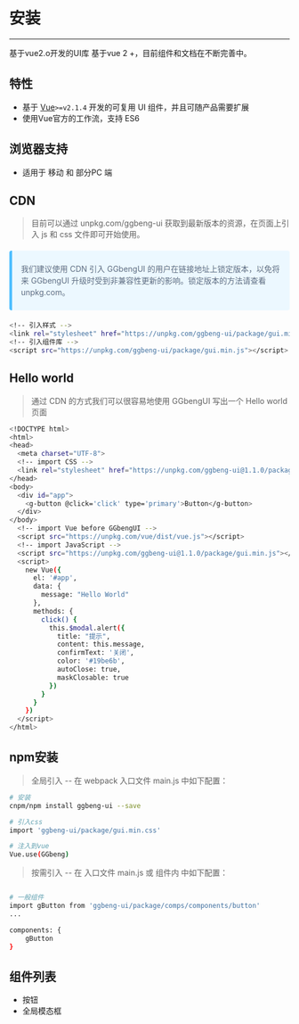 # 安装
---
基于vue2.o开发的UI库
基于vue 2 +，目前组件和文档在不断完善中。
## 特性

- 基于 [Vue](http://vuejs.org/)`>=v2.1.4` 开发的可复用 UI 组件，并且可随产品需要扩展
- 使用Vue官方的工作流，支持 ES6

## 浏览器支持

- 适用于 移动 和 部分PC 端

## CDN
> <font>目前可以通过 unpkg.com/ggbeng-ui 获取到最新版本的资源，在页面上引入 js 和 css 文件即可开始使用。</font>
>
<div style='padding: 8px 16px;
    background-color: #ecf8ff;
    border-radius: 4px;
    border-left: 5px solid #50bfff;
    margin: 20px 0;'>
    <p style='font-size: 14px;
    color: #5e6d82;
    line-height: 1.5em;'>
    我们建议使用 CDN 引入 GGbengUI 的用户在链接地址上锁定版本，以免将来 GGbengUI 升级时受到非兼容性更新的影响。锁定版本的方法请查看 unpkg.com。
	</p>
</div>

``` bash
<!-- 引入样式 -->
<link rel="stylesheet" href="https://unpkg.com/ggbeng-ui/package/gui.min.css">
<!-- 引入组件库 -->
<script src="https://unpkg.com/ggbeng-ui/package/gui.min.js"></script>

```
## Hello world
> 通过 CDN 的方式我们可以很容易地使用 GGbengUI 写出一个 Hello world 页面
``` bash
<!DOCTYPE html>
<html>
<head>
  <meta charset="UTF-8">
  <!-- import CSS -->
  <link rel="stylesheet" href="https://unpkg.com/ggbeng-ui@1.1.0/package/gui.min.css">
</head>
<body>
  <div id="app">
    <g-button @click='click' type='primary'>Button</g-button>
  </div>
</body>
  <!-- import Vue before GGbengUI -->
  <script src="https://unpkg.com/vue/dist/vue.js"></script>
  <!-- import JavaScript -->
  <script src="https://unpkg.com/ggbeng-ui@1.1.0/package/gui.min.js"></script>
  <script>
    new Vue({
      el: '#app',
      data: {
        message: "Hello World"
      },
      methods: {
        click() {
          this.$modal.alert({
            title: "提示",
            content: this.message,
            confirmText: '关闭',
            color: '#19be6b',
            autoClose: true,
            maskClosable: true
          })
        }
      }
    })
  </script>
</html>
```

## npm安装 
> 全局引入 -- 在 webpack 入口文件 main.js 中如下配置：

``` bash
# 安装
cnpm/npm install ggbeng-ui --save  

# 引入css
import 'ggbeng-ui/package/gui.min.css'  

# 注入到vue
Vue.use(GGbeng)
```

> 按需引入 -- 在 入口文件 main.js 或 组件内 中如下配置：

``` bash

# 一般组件
import gButton from 'ggbeng-ui/package/comps/components/button'
...

components: {
    gButton
}
``` 

## 组件列表
-  按钮
-  全局模态框



